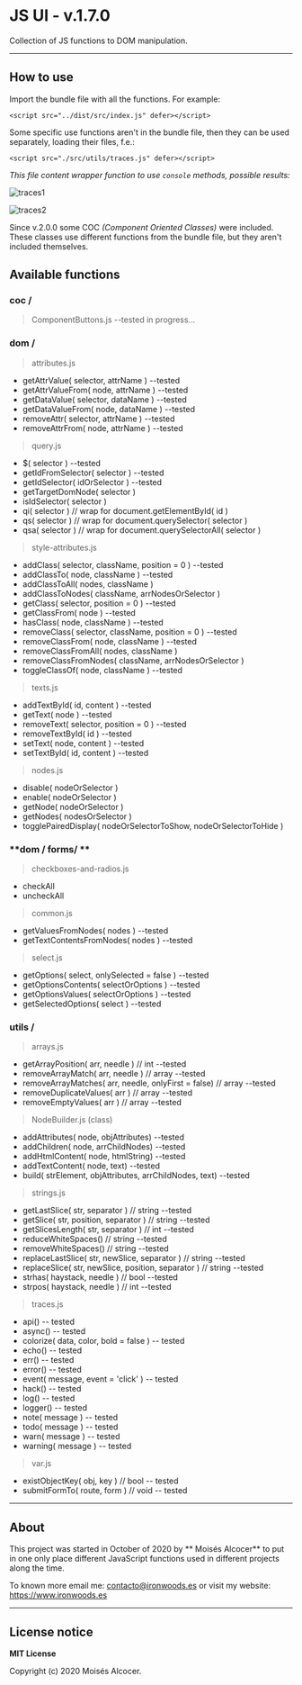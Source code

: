 # JS UI - v.1.7.0

Collection of JS functions to DOM manipulation.


***

## How to use

Import the bundle file with all the functions. For example:

    <script src="../dist/src/index.js" defer></script>

Some specific use functions aren't in the bundle file,
then they can be used separately, loading their files, f.e.:

    <script src="./src/utils/traces.js" defer></script>

*This file content wrapper function to use `console` methods, possible results:*

![traces1](https://user-images.githubusercontent.com/7187599/132551227-1e5ba469-2273-4a1e-aa2e-7da64a826816.png)

![traces2](https://user-images.githubusercontent.com/7187599/132551232-395c60fd-5103-4311-b2aa-2fdd6bc2a334.png)

Since v.2.0.0 some COC *(Component Oriented Classes)* were included.
These classes use different functions from the bundle file,
but they aren't included themselves.

## Available functions

### **coc /**

 > ComponentButtons.js                           --tested in progress...

### **dom /**

 > attributes.js

 * getAttrValue( selector, attrName )                           --tested
 * getAttrValueFrom( node, attrName )                           --tested
 * getDataValue( selector, dataName )                           --tested
 * getDataValueFrom( node, dataName )                           --tested
 * removeAttr( selector, attrName )                             --tested
 * removeAttrFrom( node, attrName )                             --tested

 > query.js

 * $( selector )                                                --tested
 * getIdFromSelector( selector )                                --tested
 * getIdSelector( idOrSelector )                                --tested
 * getTargetDomNode( selector )
 * isIdSelector( selector )
 * qi( selector )  // wrap for document.getElementById( id )
 * qs( selector )  // wrap for document.querySelector( selector )
 * qsa( selector ) // wrap for document.querySelectorAll( selector )

 > style-attributes.js

 * addClass( selector, className, position = 0 )                --tested
 * addClassTo( node, className )                                --tested
 * addClassToAll( nodes, className )
 * addClassToNodes( className, arrNodesOrSelector )
 * getClass( selector, position = 0 )                           --tested
 * getClassFrom( node )                                         --tested
 * hasClass( node, className )                                  --tested
 * removeClass( selector, className, position = 0 )             --tested
 * removeClassFrom( node, className )                           --tested
 * removeClassFromAll( nodes, className )
 * removeClassFromNodes( className, arrNodesOrSelector )
 * toggleClassOf( node, className )                             --tested

 > texts.js

 * addTextById( id, content )                                   --tested
 * getText( node )                                              --tested
 * removeText( selector, position = 0 )                         --tested
 * removeTextById( id )                                         --tested
 * setText( node, content )                                     --tested
 * setTextById( id, content )                                   --tested

 > nodes.js

 * disable( nodeOrSelector )
 * enable( nodeOrSelector )
 * getNode( nodeOrSelector )
 * getNodes( nodesOrSelector )
 * togglePairedDisplay( nodeOrSelectorToShow, nodeOrSelectorToHide )

### **dom / forms/ **

> checkboxes-and-radios.js

 * checkAll
 * uncheckAll

 > common.js

 * getValuesFromNodes( nodes )                                  --tested
 * getTextContentsFromNodes( nodes )                            --tested

 > select.js

 * getOptions( select, onlySelected = false )                   --tested
 * getOptionsContents( selectOrOptions )                        --tested
 * getOptionsValues( selectOrOptions )                          --tested
 * getSelectedOptions( select )                                 --tested

### **utils /**

 > arrays.js

 * getArrayPosition( arr, needle ) // int                       --tested
 * removeArrayMatch( arr, needle ) // array                     --tested
 * removeArrayMatches( arr, needle, onlyFirst = false) // array --tested
 * removeDuplicateValues( arr ) // array                        --tested
 * removeEmptyValues( arr ) // array                            --tested


 > NodeBuilder.js (class)
 * addAttributes( node, objAttributes)                          --tested
 * addChildren( node, arrChildNodes)                            --tested
 * addHtmlContent( node, htmlString)                            --tested
 * addTextContent( node, text)                                  --tested
 * build( strElement, objAttributes, arrChildNodes, text)       --tested


 > strings.js

 * getLastSlice( str, separator ) // string                     --tested
 * getSlice( str, position, separator ) // string               --tested
 * getSlicesLength( str, separator ) // int                     --tested
 * reduceWhiteSpaces() // string                                --tested
 * removeWhiteSpaces() // string                                --tested
 * replaceLastSlice( str, newSlice, separator ) // string       --tested
 * replaceSlice( str, newSlice, position, separator ) // string --tested
 * strhas( haystack, needle ) // bool                           --tested
 * strpos( haystack, needle ) // int                            --tested

> traces.js

 * api()                                                       -- tested
 * async()                                                     -- tested
 * colorize( data, color, bold = false )                       -- tested
 * echo()                                                      -- tested
 * err()                                                       -- tested
 * error()                                                     -- tested
 * event( message, event = 'click' )                           -- tested
 * hack()                                                      -- tested
 * log()                                                       -- tested
 * logger()                                                    -- tested
 * note( message )                                             -- tested
 * todo( message )                                             -- tested
 * warn( message )                                             -- tested
 * warning( message )                                          -- tested

> var.js

 * existObjectKey( obj, key ) // bool                          -- tested
 * submitFormTo( route, form ) // void                         -- tested

***
## About

This project was started in October of 2020 by ** Moisés Alcocer**
to put in one only place different JavaScript functions
used in different projects along the time.

To known more email me: contacto@ironwoods.es or visit my website:
https://www.ironwoods.es

***
## License notice

**MIT License**

Copyright (c) 2020 Moisés Alcocer.
